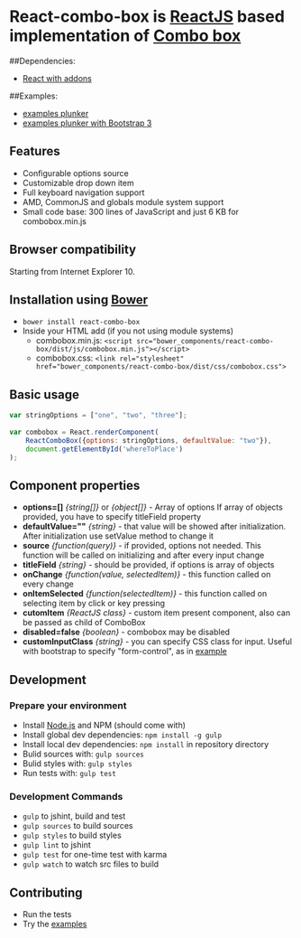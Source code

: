 React-combo-box is [ReactJS](http://facebook.github.io/react/) based implementation of [Combo box](http://en.wikipedia.org/wiki/Combo_box) 
=======================================================================


##Dependencies:
- [React with addons](http://fb.me/react-with-addons-0.11.2.js)

##Examples:
- [examples plunker](http://plnkr.co/edit/CpOhd7?p=preview)
- [examples plunker with Bootstrap 3](http://plnkr.co/edit/PLBfy8?p=preview)

## Features

- Configurable options source
- Customizable drop down item
- Full keyboard navigation support
- AMD, CommonJS and globals module system support
- Small code base: 300 lines of JavaScript and just 6 KB for combobox.min.js

## Browser compatibility

Starting from Internet Explorer 10.

## Installation using [Bower](http://bower.io/)


- `bower install react-combo-box`
- Inside your HTML add (if you not using module systems)
  - combobox.min.js: `<script src="bower_components/react-combo-box/dist/js/combobox.min.js"></script>`
  - combobox.css: `<link rel="stylesheet" href="bower_components/react-combo-box/dist/css/combobox.css">`

## Basic usage
```javascript
var stringOptions = ["one", "two", "three"];
      
var combobox = React.renderComponent(
    ReactComboBox({options: stringOptions, defaultValue: "two"}),
    document.getElementById('whereToPlace')
);
```

## Component properties

  * **options=[]** _{string[]}_ or _{object[]}_  - Array of options
      If array of objects provided, you have to specify titleField property
  * **defaultValue=""** _{string}_ - that value will be showed after initialization. After initialization use setValue method to change it
  * **source** _{function(query)}_ - if provided, options not needed. This function will be called on initializing and after every input change
  * **titleField** _{string}_ - should be provided, if options is array of objects
  * **onChange** _{function(value, selectedItem)}_ - this function called on every change   
  * **onItemSelected** _{function(selectedItem)}_ - this function called on selecting item by click or key pressing 
  * **cutomItem** _{ReactJS class}_ - custom item present component, also can be passed as child of ComboBox
  * **disabled=false** _{boolean}_ - combobox may be disabled
  * **customInputClass** _{string}_ - you can specify CSS class for input. Useful with bootstrap to specify "form-control", as in [example](http://plnkr.co/edit/PLBfy8?p=preview)

## Development
### Prepare your environment
* Install [Node.js](http://nodejs.org/) and NPM (should come with)
* Install global dev dependencies: `npm install -g gulp`
* Install local dev dependencies: `npm install` in repository directory
* Bulid sources with: `gulp sources`
* Bulid styles with: `gulp styles`
* Run tests with: `gulp test`

### Development Commands

* `gulp` to jshint, build and test
* `gulp sources` to build sources
* `gulp styles` to build styles
* `gulp lint` to jshint
* `gulp test` for one-time test with karma
* `gulp watch` to watch src files to build

## Contributing

- Run the tests
- Try the [examples](https://github.com/angular-ui/ui-select/blob/master/examples)
